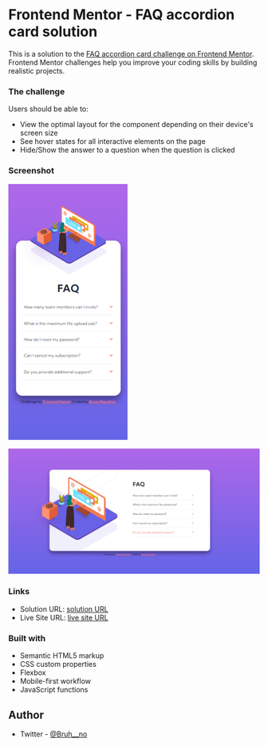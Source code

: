 # Frontend Mentor - FAQ accordion card solution

This is a solution to the [FAQ accordion card challenge on Frontend Mentor](https://www.frontendmentor.io/challenges/faq-accordion-card-XlyjD0Oam). Frontend Mentor challenges help you improve your coding skills by building realistic projects.

### The challenge

Users should be able to:

- View the optimal layout for the component depending on their device's screen size
- See hover states for all interactive elements on the page
- Hide/Show the answer to a question when the question is clicked

### Screenshot

![](./images/screenshot-mobile.jpg)

![](./images/screenshot-desktop.jpg)

### Links

- Solution URL: [solution URL](https://www.frontendmentor.io/solutions/html-css-js-rTJTIFm_2)
- Live Site URL: [live site URL](https://faq-card-eight.vercel.app/)

### Built with

- Semantic HTML5 markup
- CSS custom properties
- Flexbox
- Mobile-first workflow
- JavaScript functions

## Author

- Twitter - [@Bruh\_\_no](https://twitter.com/Bruh__no)
